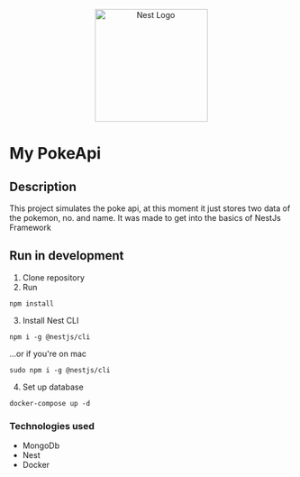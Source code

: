 <p align="center">
  <a href="http://nestjs.com/" target="blank"><img src="https://nestjs.com/img/logo-small.svg" width="200" alt="Nest Logo" /></a>
</p>

# My PokeApi

## Description

This project simulates the poke api, at this moment it just stores two data of the pokemon, no. and name. It was made to get into the basics of NestJs Framework

## Run in development

1. Clone repository
2. Run
```
npm install
```
3. Install Nest CLI
```
npm i -g @nestjs/cli
```
...or if you're on mac
```
sudo npm i -g @nestjs/cli
```
4. Set up database
```
docker-compose up -d
```

### Technologies used
* MongoDb
* Nest
* Docker